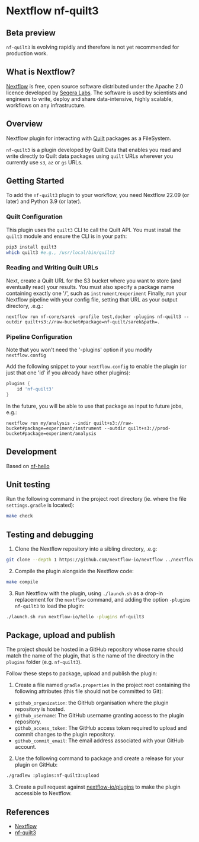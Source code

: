 <!-- markdownlint-disable -->
# Nextflow nf-quilt3

##  Beta preview
`nf-quilt3` is evolving rapidly and therefore is not yet recommended for production work.

## What is Nextflow?

[Nextflow](https://nextflow.io) is free, open source software
distributed under the Apache 2.0 licence developed by [Seqera
Labs](http://www.seqera.io/). The software is used by scientists
and engineers to write, deploy and share data-intensive, highly
scalable, workflows on any infrastructure.

## Overview

Nextflow plugin for interacting with [Quilt](https://quiltdata.com/) packages as a FileSystem.

`nf-quilt3` is a plugin developed by Quilt Data that enables you read and write directly to Quilt data packages using `quilt` URLs wherever you currently use `s3`, `az` or `gs` URLs.

## Getting Started

To add the `nf-quilt3` plugin to your workflow, you need Nextflow 22.09 (or later) and Python 3.9 (or later).

### Quilt Configuration

This plugin uses the `quilt3` CLI to call the Quilt API.
You must install the `quilt3` module and ensure the CLI is in your path:

<!--pytest.mark.skip-->
```bash
pip3 install quilt3
which quilt3 #e.g., /usr/local/bin/quilt3
```

### Reading and Writing Quilt URLs

Next, create a Quilt URL for the S3 bucket where you want to store (and eventually read) your results.
You must also specify a package name containing exactly one '/', such as `instrument/experiment`
Finally, run your Nextflow pipeline with your config file, setting that URL as your output directory, .e.g.:

<!--pytest.mark.skip-->
```
nextflow run nf-core/sarek -profile test,docker -plugins nf-quilt3 --outdir quilt+s3://raw-bucket#package=nf-quilt/sarek&path=.
```

### Pipeline Configuration

Note that you won't need the '-plugins' option if you modify `nextflow.config`

Add the following snippet to your `nextflow.config` to enable the plugin (or just that one 'id' if you already have other plugins):

<!--pytest.mark.skip-->
```groovy
plugins {
    id 'nf-quilt3'
}
```

In the future, you will be able to use that package as input to future jobs, e.g.:

<!--pytest.mark.skip-->
```
nextflow run my/analysis --indir quilt+s3://raw-bucket#package=experiment/instrument --outdir quilt+s3://prod-bucket#package=experiment/analysis
```

## Development

Based on [nf-hello](https://github.com/nextflow-io/nf-hello)

## Unit testing

Run the following command in the project root directory (ie. where the file `settings.gradle` is located):

<!--pytest.mark.skip-->
```bash
make check
```

## Testing and debugging

1. Clone the Nextflow repository into a sibling directory, .e.g:

<!--pytest.mark.skip-->
```bash
git clone --depth 1 https://github.com/nextflow-io/nextflow ../nextflow
```

2. Compile the plugin alongside the Nextflow code:
<!--pytest.mark.skip-->
```bash
make compile
```

3. Run Nextflow with the plugin, using `./launch.sh` as a drop-in replacement for the `nextflow` command, and adding the option `-plugins nf-quilt3` to load the plugin:

<!--pytest.mark.skip-->
```bash
./launch.sh run nextflow-io/hello -plugins nf-quilt3
```

## Package, upload and publish

The project should be hosted in a GitHub repository whose name should match the name of the plugin, that is the name of the directory in the `plugins` folder (e.g. `nf-quilt3`).

Follow these steps to package, upload and publish the plugin:

1. Create a file named `gradle.properties` in the project root containing the following attributes (this file should not be committed to Git):

* `github_organization`: the GitHub organisation where the plugin repository is hosted.
* `github_username`: The GitHub username granting access to the plugin repository.
* `github_access_token`: The GitHub access token required to upload and commit changes to the plugin repository.
* `github_commit_email`: The email address associated with your GitHub account.

2. Use the following command to package and create a release for your plugin on GitHub:

<!--pytest.mark.skip-->
```bash
./gradlew :plugins:nf-quilt3:upload
```

3. Create a pull request against [nextflow-io/plugins](https://github.com/nextflow-io/plugins/blob/main/plugins.json) to make the plugin accessible to Nextflow.

## References

* [Nextflow](https://nextflow.io)
* [nf-quilt3](https://github.com/quiltdata/nf-quilt3)
